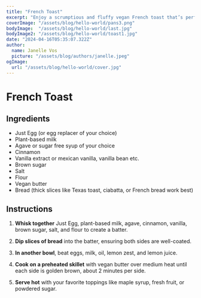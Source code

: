 ```yaml
---
title: "French Toast"
excerpt: "Enjoy a scrumptious and fluffy vegan French toast that’s perfect for a fancy sunday breakfast or brunch."
coverImage: "/assets/blog/hello-world/pans3.png"
bodyImage:  "/assets/blog/hello-world/last.jpg"
bodyImage2: "/assets/blog/hello-world/toast1.jpg"
date: "2024-04-16T05:35:07.322Z"
author:
  name: Janelle Vos
  picture: "/assets/blog/authors/janelle.jpeg"
ogImage:
  url: "/assets/blog/hello-world/cover.jpg"
---
```


# French Toast

## Ingredients

- Just Egg (or egg replacer of your choice)
- Plant-based milk
- Agave or sugar free syup of your choice
- Cinnamon
- Vanilla extract or mexican vanilla, vanilla bean etc.
- Brown sugar
- Salt
- Flour
- Vegan butter
- Bread (thick slices like Texas toast, ciabatta, or French bread work best)

## Instructions

1. **Whisk together** Just Egg, plant-based milk, agave, cinnamon, vanilla, brown sugar, salt, and flour to create a batter.

2. **Dip slices of bread** into the batter, ensuring both sides are well-coated.

3. **In another bowl**, beat eggs, milk, oil, lemon zest, and lemon juice.

4. **Cook on a preheated skillet** with vegan butter over medium heat until each side is golden brown, about 2 minutes per side.

5. **Serve hot** with your favorite toppings like maple syrup, fresh fruit, or powdered sugar.

